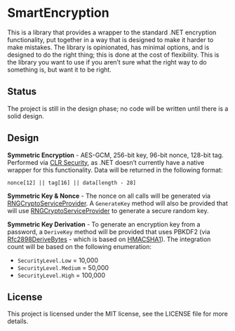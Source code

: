 # SmartEncryption

This is a library that provides a wrapper to the standard .NET encryption functionality, put together in a way that is designed to make it harder to make mistakes. The library is opinionated, has minimal options, and is designed to do the right thing; this is done at the cost of flexibility. This is the library you want to use if you aren’t sure what the right way to do something is, but want it to be right.

## Status

The project is still in the design phase; no code will be written until there is a solid design. 

## Design

**Symmetric Encryption** - AES-GCM, 256-bit key, 96-bit nonce, 128-bit tag. Performed via [CLR Security](https://clrsecurity.codeplex.com/), as .NET doesn’t currently have a native wrapper for this functionality. Data will be returned in the following format:

    nonce[12] || tag[16] || data[length - 28]

**Symmetric Key & Nonce** - The nonce on all calls will be generated via [RNGCryptoServiceProvider](http://msdn.microsoft.com/en-us/library/system.security.cryptography.rngcryptoserviceprovider%28v=vs.110%29.aspx). A `GenerateKey` method will also be provided that will use [RNGCryptoServiceProvider](http://msdn.microsoft.com/en-us/library/system.security.cryptography.rngcryptoserviceprovider%28v=vs.110%29.aspx) to generate a secure random key.

**Symmetric Key Derivation** - To generate an encryption key from a password, a `DeriveKey` method will be provided that uses PBKDF2 (via [Rfc2898DeriveBytes](http://msdn.microsoft.com/en-us/library/system.security.cryptography.rfc2898derivebytes%28v=vs.110%29.aspx) - which is based on [HMACSHA1](http://msdn.microsoft.com/en-us/library/system.security.cryptography.hmacsha1%28v=vs.110%29.aspx)). The integration count will be based on the following enumeration:

* `SecurityLevel.Low` = 10,000
* `SecurityLevel.Medium` = 50,000
* `SecurityLevel.High` = 100,000

## License

This project is licensed under the MIT license, see the LICENSE file for more details.
